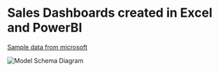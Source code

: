 # Sales Dashboards created in Excel and PowerBI

[Sample data from microsoft](https://learn.microsoft.com/en-us/power-bi/create-reports/sample-sales-and-marketing#get-the-pbix-file-for-this-sample)

![Model Schema Diagram](https://github.com/MauriceBrown/sales_dashboard/blob/main/model_schema.png)
